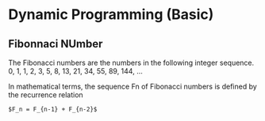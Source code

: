 # Dynamic Programming (Basic)

## Fibonnaci NUmber

The Fibonacci numbers are the numbers in the following integer sequence.
0, 1, 1, 2, 3, 5, 8, 13, 21, 34, 55, 89, 144, ...

In mathematical terms, the sequence Fn of Fibonacci numbers is defined by the recurrence relation

```
$F_n = F_{n-1} + F_{n-2}$
```